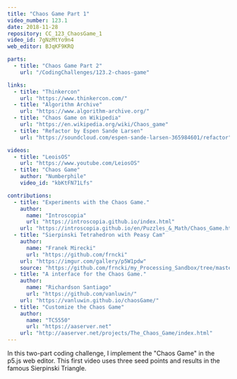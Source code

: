 ```yaml
---
title: "Chaos Game Part 1"
video_number: 123.1
date: 2018-11-28
repository: CC_123_ChaosGame_1
video_id: 7gNzMtYo9n4
web_editor: BJqKF9KRQ

parts:
  - title: "Chaos Game Part 2"
    url: "/CodingChallenges/123.2-chaos-game"

links:
  - title: "Thinkercon"
    url: "https://www.thinkercon.com/"
  - title: "Algorithm Archive"
    url: "https://www.algorithm-archive.org/"
  - title: "Chaos Game on Wikipedia"
    url: "https://en.wikipedia.org/wiki/Chaos_game"
  - title: "Refactor by Espen Sande Larsen"
    url: "https://soundcloud.com/espen-sande-larsen-365984601/refactor"

videos:
  - title: "LeoisOS"
    url: "https://www.youtube.com/LeiosOS"
  - title: "Chaos Game"
    author: "Numberphile"
    video_id: "kbKtFN71Lfs"

contributions:
  - title: "Experiments with the Chaos Game."
    author:
      name: "Introscopia"
      url: "https://introscopia.github.io/index.html"
    url: "https://introscopia.github.io/en/Puzzles_&_Math/Chaos_Game.html"    
  - title: "Sierpinski Tetrahedron with Peasy Cam"
    author:
      name: "Franek Mirecki"
      url: "https://github.com/frncki"
    url: "https://imgur.com/gallery/p5W1pdw"
    source: "https://github.com/frncki/my_Processing_Sandbox/tree/master/Sierpinski_Tetrahedron"
  - title: "A interface for the Chaos Game."
    author:
      name: "Richardson Santiago"
      url: "https://github.com/vanluwin/"
    url: "https://vanluwin.github.io/chaosGame/"
  - title: "Customize the Chaos Game"
    author:
      name: "TC5550"
      url: "https://aaserver.net"
    url: "http://aaserver.net/projects/The_Chaos_Game/index.html"
---
```


In this two-part coding challenge, I implement the "Chaos Game" in the p5.js web editor. This first video uses three seed points and results in the famous Sierpinski Triangle.
